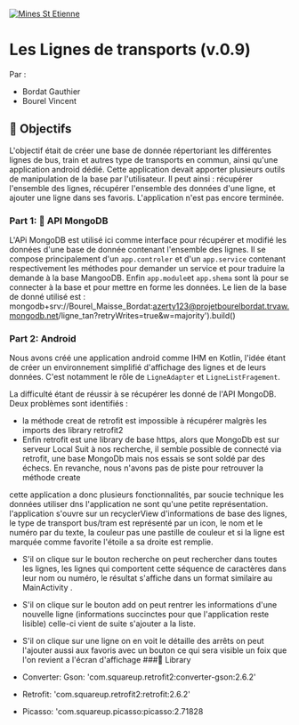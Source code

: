 [![Mines St Etienne](./logo.png)](https://www.mines-stetienne.fr/)

# Les Lignes de transports (v.0.9)

Par :
- Bordat Gauthier
- Bourel Vincent

##  🚀 Objectifs

L'objectif était de créer une base de donnée répertoriant les différentes lignes de bus, train et autres type de transports en commun, ainsi qu'une application android dédié.
Cette application devait apporter plusieurs outils de manipulation de la base par l'utilisateur.
Il peut ainsi :
récupérer l'ensemble des lignes,
récupérer l'ensemble des données d'une ligne,
et ajouter une ligne dans ses favoris.
L'application n'est pas encore terminée.

### Part 1: 🍃 API MongoDB

L'APi MongoDB est utilisé ici comme interface pour récupérer et modifié les données d'une base de donnée contenant l'ensemble des lignes. Il se compose principalement d'un `app.controler` et d'un `app.service` contenant respectivement les méthodes pour demander un service et pour traduire la demande à la base MangooDB.
Enfin `app.module`et `app.shema` sont là pour se connecter à la base et pour mettre en forme les données. Le lien de la base de donné utilisé est : mongodb+srv://Bourel_Maisse_Bordat:azerty123@projetbourelbordat.trvaw.mongodb.net/ligne_tan?retryWrites=true&w=majority').build()

### Part 2: Android

Nous avons créé une application android comme IHM en Kotlin, l'idée étant de créer un environnement simplifié d'affichage des lignes et de leurs données. C'est notamment le rôle de `LigneAdapter` et `LigneListFragement`.



 La difficulté étant de réussir à se récupérer les donné de l'API MongoDB. Deux problèmes sont identifiés :
 - la méthode creat de retrofit est impossible à récupérer malgrès les imports des library retrofit2
 - Enfin retrofit est une library de base https, alors que MongoDb est sur serveur Local
 Suit à nos recherche, il semble possible de connecté via retrofit, une base MongoDb mais nos essais se sont soldé par des échecs.
 En revanche, nous n'avons pas de piste pour retrouver la méthode create
 
 
cette application a donc plusieurs fonctionnalités, par soucie technique les données utiliser dns l'application ne sont qu'une petite représentation.
l'application s'ouvre sur un recyclerView d'informations de base des lignes, le type de transport bus/tram est représenté par un icon, le nom et le numéro par du texte, la couleur pas une pastille de couleur et si la ligne est marquée comme favorite l'étoile a sa droite est remplie.

- S'il on clique sur le bouton recherche on peut rechercher dans toutes les lignes, les lignes qui comportent cette séquence de caractères dans leur nom ou numéro, le résultat s'affiche dans un format similaire au MainActivity .

- S'il on clique sur le bouton add on peut rentrer les informations d'une nouvelle ligne (informations succinctes pour que l'application reste lisible) celle-ci vient de suite s'ajouter a la liste.

- S'il on clique sur une ligne on en voit le détaille des arrêts on peut l'ajouter aussi aux favoris avec un bouton ce qui sera visible un foix que l'on revient a l'écran d'affichage
###📝 Library
- Converter: Gson: 'com.squareup.retrofit2:converter-gson:2.6.2'
- Retrofit: 'com.squareup.retrofit2:retrofit:2.6.2'
- Picasso: 'com.squareup.picasso:picasso:2.71828